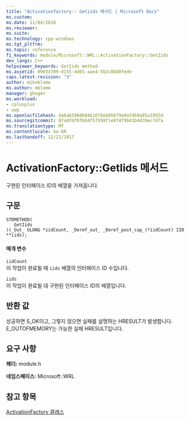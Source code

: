 ```yaml
---
title: "Activationfactory:: Getiids 메서드 | Microsoft Docs"
ms.custom: 
ms.date: 11/04/2016
ms.reviewer: 
ms.suite: 
ms.technology: cpp-windows
ms.tgt_pltfrm: 
ms.topic: reference
f1_keywords: module/Microsoft::WRL::ActivationFactory::GetIids
dev_langs: C++
helpviewer_keywords: GetIids method
ms.assetid: 0983d709-d155-4d65-aae4-5b2c8bb0fede
caps.latest.revision: "3"
author: mikeblome
ms.author: mblome
manager: ghogen
ms.workload:
- cplusplus
- uwp
ms.openlocfilehash: da0ab5960b84b16f8eb05679e0afdb9a85a1955d
ms.sourcegitcommit: 8fa8fdf0fbb4f57950f1e8f4f9b81b4d39ec7d7a
ms.translationtype: MT
ms.contentlocale: ko-KR
ms.lasthandoff: 12/21/2017
---
```

# <a name="activationfactorygetiids-method"></a>ActivationFactory::GetIids 메서드
구현된 인터페이스 ID의 배열을 가져옵니다.  
  
## <a name="syntax"></a>구문  
  
```  
STDMETHOD(  
   GetIids  
)(_Out_ ULONG *iidCount, _Deref_out_ _Deref_post_cap_(*iidCount) IID **iids);  
```  
  
#### <a name="parameters"></a>매개 변수  
 `iidCount`  
 이 작업이 완료될 때 `iids` 배열의 인터페이스 ID 수입니다.  
  
 `iids`  
 이 작업이 완료될 대 구현된 인터페이스 ID의 배열입니다.  
  
## <a name="return-value"></a>반환 값  
 성공하면 S_OK이고, 그렇지 않으면 실패를 설명하는 HRESULT가 발생합니다. E_OUTOFMEMORY는 가능한 실패 HRESULT입니다.  
  
## <a name="requirements"></a>요구 사항  
 **헤더:** module.h  
  
 **네임스페이스:** Microsoft::WRL  
  
## <a name="see-also"></a>참고 항목  
 [ActivationFactory 클래스](../windows/activationfactory-class.md)